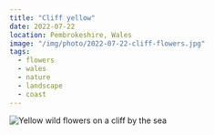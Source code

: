 ```yaml
---
title: "Cliff yellow"
date: 2022-07-22
location: Pembrokeshire, Wales
image: "/img/photo/2022-07-22-cliff-flowers.jpg"
tags:
  - flowers
  - wales
  - nature
  - landscape
  - coast
---
```


![Yellow wild flowers on a cliff by the sea](/img/photo/2022-07-22-cliff-flowers.jpg)
